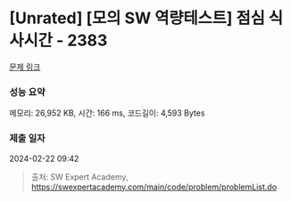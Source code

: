 # [Unrated] [모의 SW 역량테스트] 점심 식사시간 - 2383 

[문제 링크](https://swexpertacademy.com/main/code/problem/problemDetail.do?contestProbId=AV5-BEE6AK0DFAVl) 

### 성능 요약

메모리: 26,952 KB, 시간: 166 ms, 코드길이: 4,593 Bytes

### 제출 일자

2024-02-22 09:42



> 출처: SW Expert Academy, https://swexpertacademy.com/main/code/problem/problemList.do